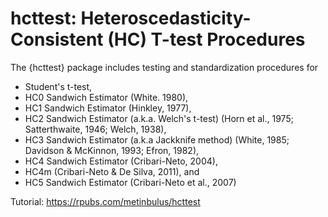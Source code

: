 # hcttest: Heteroscedasticity-Consistent (HC) T-test Procedures
The {hcttest} package includes testing and standardization procedures for 
- Student's t-test,
- HC0 Sandwich Estimator (White. 1980),
- HC1 Sandwich Estimator (Hinkley, 1977),
- HC2 Sandwich Estimator (a.k.a. Welch's t-test) (Horn et al., 1975; Satterthwaite, 1946; Welch, 1938),
- HC3 Sandwich Estimator (a.k.a Jackknife method) (White, 1985; Davidson & McKinnon, 1993; Efron, 1982),
- HC4 Sandwich Estimator (Cribari-Neto, 2004),
- HC4m (Cribari-Neto & De Silva, 2011), and
- HC5 Sandwich Estimator (Cribari-Neto et al., 2007)

Tutorial: https://rpubs.com/metinbulus/hcttest
